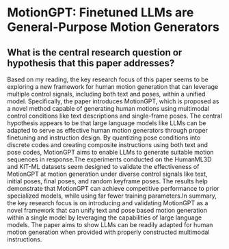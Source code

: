 # MotionGPT: Finetuned LLMs are General-Purpose Motion Generators

## What is the central research question or hypothesis that this paper addresses?

Based on my reading, the key research focus of this paper seems to be exploring a new framework for human motion generation that can leverage multiple control signals, including both text and poses, within a unified model. Specifically, the paper introduces MotionGPT, which is proposed as a novel method capable of generating human motions using multimodal control conditions like text descriptions and single-frame poses. The central hypothesis appears to be that large language models like LLMs can be adapted to serve as effective human motion generators through proper finetuning and instruction design. By quantizing pose conditions into discrete codes and creating composite instructions using both text and pose codes, MotionGPT aims to enable LLMs to generate suitable motion sequences in response.The experiments conducted on the HumanML3D and KIT-ML datasets seem designed to validate the effectiveness of MotionGPT at motion generation under diverse control signals like text, initial poses, final poses, and random keyframe poses. The results help demonstrate that MotionGPT can achieve competitive performance to prior specialized models, while using far fewer training parameters.In summary, the key research focus is on introducing and validating MotionGPT as a novel framework that can unify text and pose based motion generation within a single model by leveraging the capabilities of large language models. The paper aims to show LLMs can be readily adapted for human motion generation when provided with properly constructed multimodal instructions.
